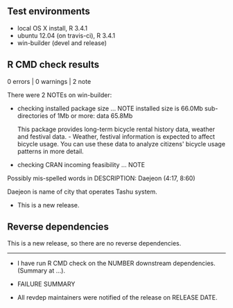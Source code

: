 ## Test environments
* local OS X install, R 3.4.1
* ubuntu 12.04 (on travis-ci), R 3.4.1
* win-builder (devel and release)

## R CMD check results

0 errors | 0 warnings | 2 note

There were 2 NOTEs on win-builder:

* checking installed package size ... NOTE
  installed size is 66.0Mb
  sub-directories of 1Mb or more:
    data  65.8Mb
    
  This package provides long-term bicycle rental history data, weather and festival data. - Weather, festival information is expected to affect bicycle usage. You can use these data to analyze citizens' bicycle usage patterns in more detail.
    
* checking CRAN incoming feasibility ... NOTE

Possibly mis-spelled words in DESCRIPTION:
  Daejeon (4:17, 8:60)
  
  Daejeon is name of city that operates Tashu system. 

* This is a new release.

## Reverse dependencies

This is a new release, so there are no reverse dependencies.

---

* I have run R CMD check on the NUMBER downstream dependencies.
  (Summary at ...). 
  
* FAILURE SUMMARY

* All revdep maintainers were notified of the release on RELEASE DATE.
